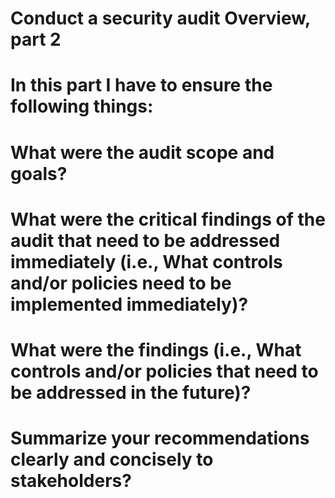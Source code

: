 # Conduct a security audit Overview, part 2

# In this part I have to ensure the following things:

# What were the audit scope and goals? 
# What were the critical findings of the audit that need to be addressed immediately (i.e., What controls and/or policies need to be implemented immediately)?
# What were the findings (i.e., What controls and/or policies that need to be addressed in the future)?
# Summarize your recommendations clearly and concisely to stakeholders?
